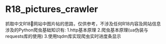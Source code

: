 # R18_pictures_crawler
抓取中文R18🚫网站中图片帖的思路，仅供参考，不涉及任何R18内容及网站信息
涉及的Python爬虫基础知识有:
  1.http基本原理
  2.爬虫基本原理(ua伪装与requests库的使用)
  3.使用tqdm库实现爬虫实时进度条显示
